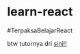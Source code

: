 # learn-react
 #TerpaksaBelajarReact

btw tutornya dri [sini!!](https://www.youtube.com/playlist?list=PLmF_zPV9ZcP346sttD4Vs2VROLlIp5kPz)
